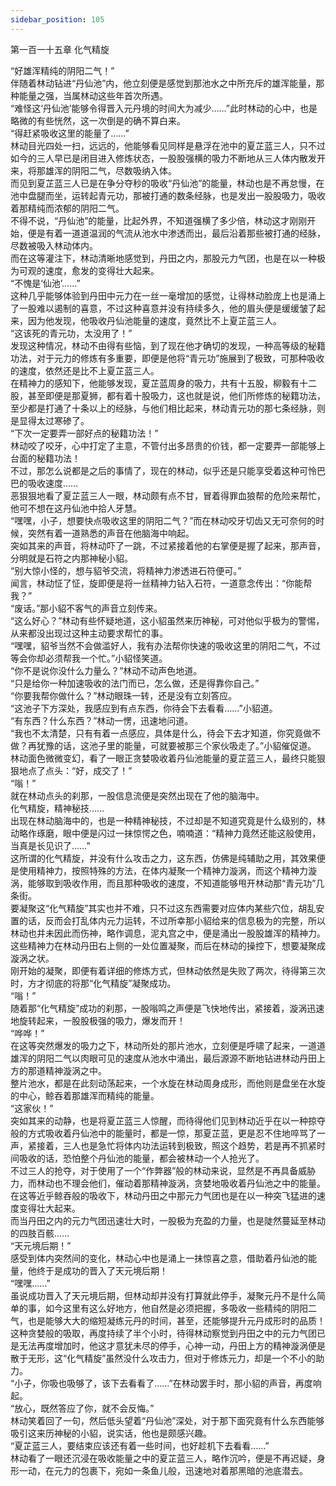```yaml
---
sidebar_position: 105
---
```

 第一百一十五章 化气精旋


“好雄浑精纯的阴阳二气！”  
伴随着林动钻进“丹仙池”内，他立刻便是感觉到那池水之中所充斥的雄浑能量，那种能量之强，当属林动这些年首次所遇。  
“难怪这‘丹仙池’能够令得晋入元丹境的时间大为减少……”此时林动的心中，也是略微的有些恍然，这一次倒是的确不算白来。  
“得赶紧吸收这里的能量了……”  
林动目光四处一扫，远远的，他能够看见同样是悬浮在池中的夏芷蓝三人，只不过如今的三人早已是闭目进入修炼状态，一股股强横的吸力不断地从三人体内散发开来，将那雄浑的阴阳二气，尽数吸纳入体。  
而见到夏芷蓝三人已是在争分夺秒的吸收“丹仙池”的能量，林动也是不再怠慢，在池中盘腿而坐，运转起青元功，那被打通的数条经脉，也是发出一股股吸力，吸收着那精纯而浓郁的阴阳二气。  
不得不说，“丹仙池”的能量，比起外界，不知道强横了多少倍，林动这才刚刚开始，便是有着一道道温润的气流从池水中渗透而出，最后沿着那些被打通的经脉，尽数被吸入林动体内。  
而在这等灌注下，林动清晰地感觉到，丹田之内，那股元力气团，也是在以一种极为可观的速度，愈发的变得壮大起来。  
“不愧是‘仙池’……”  
这种几乎能够体验到丹田中元力在一丝一毫增加的感觉，让得林动脸庞上也是涌上了一股难以遏制的喜意，不过这种喜意并没有持续多久，他的眉头便是缓缓皱了起来，因为他发现，他吸收丹仙池能量的速度，竟然比不上夏芷蓝三人。  
“这该死的青元功，太没用了！”  
发现这种情况，林动不由得有些恼，到了现在他才确切的发现，一种高等级的秘籍功法，对于元力的修炼有多重要，即便是他将“青元功”施展到了极致，可那种吸收的速度，依然还是比不上夏芷蓝三人。  
在精神力的感知下，他能够发现，夏芷蓝周身的吸力，共有十五股，柳毅有十二股，甚至即便是那夏狮，都有着十股吸力，这也就是说，他们所修炼的秘籍功法，至少都是打通了十条以上的经脉，与他们相比起来，林动青元功的那七条经脉，则是显得太过寒碜了。  
“下次一定要弄一部好点的秘籍功法！”  
林动咬了咬牙，心中打定了主意，不管付出多昂贵的价钱，都一定要弄一部能够上台面的秘籍功法！  
不过，那怎么说都是之后的事情了，现在的林动，似乎还是只能享受着这种可怜巴巴的吸收速度……  
恶狠狠地看了夏芷蓝三人一眼，林动颇有点不甘，冒着得罪血狼帮的危险来帮忙，他可不想在这丹仙池中拾人牙慧。  
“嘿嘿，小子，想要快点吸收这里的阴阳二气？”而在林动咬牙切齿又无可奈何的时候，突然有着一道熟悉的声音在他脑海中响起。  
突如其来的声音，将林动吓了一跳，不过紧接着他的右掌便是握了起来，那声音，分明就是石符之内那神秘小貂。  
“别大惊小怪的，想与貂爷交流，将精神力渗透进石符便可。”  
闻言，林动怔了怔，旋即便是将一丝精神力钻入石符，一道意念传出：“你能帮我？”  
“废话。”那小貂不客气的声音立刻传来。  
“这么好心？”林动有些怀疑地道，这小貂虽然来历神秘，可对他似乎极为的警惕，从来都没出现过这种主动要求帮忙的事。  
“嘿嘿，貂爷当然不会做滥好人，我有办法帮你快速的吸收这里的阴阳二气，不过等会你却必须帮我一个忙。”小貂怪笑道。  
“你不是说你没什么力量么？”林动不动声色地道。  
“只是给你一种加速吸收的法门而已，怎么做，还是得靠你自己。”  
“你要我帮你做什么？”林动眼珠一转，还是没有立刻答应。  
“这池子下方深处，我感应到有点东西，你待会下去看看……”小貂道。  
“有东西？什么东西？”林动一愣，迅速地问道。  
“我也不太清楚，只有有着一点感应，具体是什么，待会下去才知道，你究竟做不做？再犹豫的话，这池子里的能量，可就要被那三个家伙吸走了。”小貂催促道。  
林动面色微微变幻，看了一眼正贪婪吸收着丹仙池能量的夏芷蓝三人，最终只能狠狠地点了点头：“好，成交了！”  
“嗡！”  
就在林动点头的刹那，一股信息流便是突然出现在了他的脑海中。  
化气精旋，精神秘技……  
出现在林动脑海中的，也是一种精神秘技，不过却是不知道究竟是什么级别的，林动略作琢磨，眼中便是闪过一抹惊愕之色，喃喃道：“精神力竟然还能这般使用，当真是长见识了……”  
这所谓的化气精旋，并没有什么攻击之力，这东西，仿佛是纯辅助之用，其效果便是使用精神力，按照特殊的方法，在体内凝聚一个精神力漩涡，而这个精神力漩涡，能够取到吸收作用，而且那种吸收的速度，不知道能够甩开林动那“青元功”几条街。  
要凝聚这“化气精旋”其实也并不难，只不过这东西需要对应体内某些穴位，胡乱安置的话，反而会打乱体内元力运转，不过所幸那小貂给来的信息极为的完整，所以林动也并未因此而伤神，略作调息，泥丸宫之中，便是涌出一股股雄浑的精神力。  
这些精神力在林动丹田右上侧的一处位置凝聚，而后在林动的操控下，想要凝聚成漩涡之状。  
刚开始的凝聚，即便有着详细的修炼方式，但林动依然是失败了两次，待得第三次时，方才彻底的将那“化气精旋”凝聚成功。  
“嗡！”  
随着那“化气精旋”成功的刹那，一股嗡鸣之声便是飞快地传出，紧接着，漩涡迅速地旋转起来，一股股极强的吸力，爆发而开！  
“哗哗！”  
在这等突然爆发的吸力之下，林动所处的那片池水，立刻便是呼啸了起来，一道道雄浑的阴阳二气以肉眼可见的速度从池水中涌出，最后源源不断地钻进林动丹田上方的那道精神漩涡之中。  
整片池水，都是在此刻动荡起来，一个水旋在林动周身成形，而他则是盘坐在水旋的中心，鲸吞着那雄浑而精纯的能量。  
“这家伙！”  
突如其来的动静，也是将夏芷蓝三人惊醒，而待得他们见到林动近乎在以一种掠夺般的方式吸收着丹仙池中的能量时，都是一惊，那夏芷蓝，更是忍不住地啐骂了一声，紧接着，三人也是急忙将体内功法运转到极致，照这个趋势，若是再不抓紧时间吸收的话，恐怕整个丹仙池的能量，都会被林动一个人抢光了。  
不过三人的抢夺，对于使用了一个“作弊器”般的林动来说，显然是不再具备威胁力，而林动也不理会他们，催动着那精神漩涡，贪婪地吸收着丹仙池之中的能量。  
在这等近乎鲸吞般的吸收下，林动丹田之中那元力气团也是在以一种突飞猛进的速度变得壮大起来。  
而当丹田之内的元力气团迅速壮大时，一股极为充盈的力量，也是陡然蔓延至林动的四肢百骸……  
“天元境后期！”  
感受到体内突然间的变化，林动心中也是涌上一抹惊喜之意，借助着丹仙池的能量，他终于是成功的晋入了天元境后期！  
“嘿嘿……”  
虽说成功晋入了天元境后期，但林动却并没有打算就此停手，凝聚元丹不是什么简单的事，如今这里有这么好地方，他自然是必须把握，多吸收一些精纯的阴阳二气，也是能够大大的缩短凝练元丹的时间，甚至，还能够提升元丹成形时的品质！  
这种贪婪般的吸取，再度持续了半个小时，待得林动察觉到丹田之中的元力气团已是无法再度增加时，他这才意犹未尽的停手，心神一动，丹田上方的精神漩涡便是散于无形，这“化气精旋”虽然没什么攻击力，但对于修炼元力，却是一个不小的助力。  
“小子，你吸也吸够了，该下去看看了……”在林动罢手时，那小貂的声音，再度响起。  
“放心，既然答应了你，就不会反悔。”  
林动笑着回了一句，然后低头望着“丹仙池”深处，对于那下面究竟有什么东西能够吸引这来历神秘的小貂，说实话，他也是颇感兴趣。  
“夏芷蓝三人，要结束应该还有着一些时间，也好趁机下去看看……”  
林动看了一眼还沉浸在吸收能量之中的夏芷蓝三人，略作沉吟，便是不再迟疑，身形一动，在元力的包裹下，宛如一条鱼儿般，迅速地对着那黑暗的池底潜去。  
  
  
